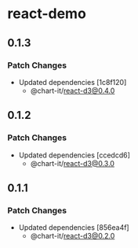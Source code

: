 # react-demo

## 0.1.3

### Patch Changes

- Updated dependencies [1c8f120]
  - @chart-it/react-d3@0.4.0

## 0.1.2

### Patch Changes

- Updated dependencies [ccedcd6]
  - @chart-it/react-d3@0.3.0

## 0.1.1

### Patch Changes

- Updated dependencies [856ea4f]
  - @chart-it/react-d3@0.2.0
